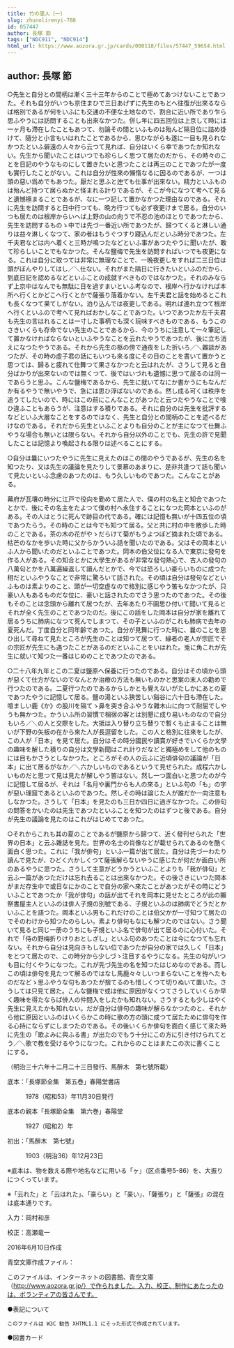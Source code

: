 ```yaml
---
title: 竹の里人〔一〕
slug: zhunolirenyi-788
id: 057447
author: 長塚 節
tags: ["NDC911", "NDC914"]
html_url: https://www.aozora.gr.jp/cards/000118/files/57447_59654.html
---
```


## author: 長塚 節

○先生と自分との間柄は漸く三十三年からのことで極めてあつけないことであつた。それも自分がいつも京住まひで三日あげずに先生のもとへ往復が出來るならば格別であるが何をいふにも交通の不便な土地なので、割合に近い所であり乍ら思ふやうには訪問することも出來なかつた。併し年に四五回位は上京して時には一ヶ月も滯在したこともあつて、勿論その間といふものは殆んど隔日位に詰め掛けて、隨分と小言もいはれたことであるから、思ひながらも遂に一目も見られなかつたといふ僻遠の人々から云つて見れば、自分はいくら幸であつたか知れない。先生から聞いたことはいつでも珍らしく思つて居たのだから、その時々のことを日記のやうなものにして置きたいと思つたことは再三のことであつたが一度も實行したことがない。これは自分が性來の懶惰なるに因るのであるが、一つは頭の惡い爲めでもあつた。厭だと思ふと迚ても仕事が出來ない。精力といふものは殆んど持つて居らぬかと怪まれる計りであるが、そこが今になつて考へて見ると遺憾極まることであるが、なに一つ記して置かなかつた理由なのである。それに先生を訪問すると日中行つても、晩方行つても必ず夜更けまで居る。自分のいつも居たのは根岸からいへば上野の山の向うで不忍の池のほとりであつたから、先生を訪問するものゝ中では先づ一番近い所であつたが、歸つてくると淋しい通りは益々淋しくなつて、家の者はもうぐつすり寢込んだといふ時分であつた。左千夫君などは内へ着くと三時が鳴つたなどといふ事があつたやうに聞いたが、敢て珍らしいことでもなかつた。そんな鹽梅で先生を訪問すればいつでも夜更になる。これは自分に取つては非常に無理なことで、一晩夜更しをすれば二三日位は頭がぼんやりしてはし／＼仕ない。それがまた隔日に行きたいといふのだから、到底日記を認めるなどといふことの成就すべきものではなかつた。それのみならず上京中はなんでも無駄に日を過すまいといふ考なので、根岸へ行かなければ本所へ行くとかどこへ行くとかで薩張り落着かない。左千夫君と話を始めるとこれも長くなつて果てしがない。泊り込んでは夜更しである。明れば連れ立つて根岸へ行くといふので考へて見ればおかしなことであつた。いつであつたか左千夫君も先生の言はれることは一寸した事柄でも深く玩味すべきものである、もうこのさきいくらも存命でない先生のことであるから、今のうちに注意して一々筆記して置かなければならないといふやうなことを云れたやうであつたが、後に立ち消えになつたやうである。それから先生の柩の傍で通夜をした折いろ／＼雜談があつたが、その時の虚子君の話にもいつも來る度にその日のことを書いて置かうと思つては、歸ると疲れて仕舞つて果さなかつたと云はれたが、さうして見ると自分ばかりが出來ないのでは無くつて、後ではいづれも遺憾に思つて居るのは同一であらうと思ふ。こんな鹽梅であるから、先生に就いてなにか書かうにもなんだか有るやうで無いやうで、急には思ひ浮ばないのである。然し成る可くは秩序を追うてしたいので、時にはこの前にこんなことがあつたと云つたやうなことで喰ひ違ふこともあらうが、注意はする積りである。それに自分のは先生を批評するなどといふ大層なことをするのではなく、先生と自分との間柄のことを述べるだけなのである。それだから先生といふことよりも自分のことが主になつて仕舞ふやうな場合も無いとは限らない。それから自分以外のことでも、先生の許で見聞したことは記憶より喚起される限りは述べることにする。

○自分は曩にいつたやうに先生に見えたのはこの間のやうであるが、先生の名を知つたり、又は先生の議論を見たりして景慕のあまりに、是非共逢つて話も聞いて見たいといふ念慮のあつたのは、もう久しいものであつた。こんなことがある。

幕府が瓦壤の時分に江戸で役向を勤めて居た人で、僕の村の名主と知合であつたとかで、後にその名主をたよつて僕の村へ永住することになつた岡本といふのがある。その人はとうに死んで跡目の代である。確には記憶も無いが十四五位の頃であつたらう。その時のことは今でも知つて居る。父と共に村の中を散歩した時のことである。茶の木の花がやゝだらけて菊がもうよつぽど摘まれた頃である。枯芒のなかを歩いた時に父からかういふ話を聞いたのである。父はその岡本といふ人から聞いたのだといふことであつた。岡本の伯父位になる人で東京に發句を作る人がある。その知合とかに大學生があるが非常な發句熱心で、古人の發句の八萬句とかを八萬遍繰返して讀んだとかで、今では恐ろしい豪らいものに成つた相だといふやうなことで非常に驚ろいて話された。その頃は自分は發句などといふものは素よりのこと、頭が一切空虚なので格別に感じやう筈もなかつたが、只豪い人もあるものだな位に、豪いと話されたのでさう思つたのであつた。その後もそのことは念頭から離れて居つたが、去年あたり不圖思ひ付いて聞いて見るとそれが全く先生のことであつたのだ。後にこの話をした岡本は自分が家を離れて居るうちに肺病になつて死んでしまつて、その子といふのがこれも肺病で去年の夏死んだ。丁度自分と同年齡であつた。自分が見舞に行つた時に、曩のことを思ひ出して尋ねて見たところが先生のことは知つて居つて、縁者の老人が宗匠でその宗匠が先生にも遇つたことがあるのだといふことをいはれた。兎に角これが先生に就いて知つた一番はじめのことであつたのである。

○二十八年九年とこの二夏は鹽原へ保養に行つたのである。自分はその頃から頭が惡くて仕方がないのでなんとか治療の方法も無いものかと思案の末人の勸めで行つたのである。二夏行つたのであるからしかとも覺えないがたしかにあとの夏であつたやうに記憶して居る。鹽の湯といふ狹苦しい谿谷に六十日も滯在した。喧ましい鹿《か》の股川を隔てゝ鼻を突き合ふやうな雜木山に向つて耐屈でしやうも無かつた。かういふ所の習慣で相宿の客とは別懇に成り易いものなので自分もいろ／＼の人と交際をした。大抵は入り替り立ち替りで暫くも止まることは無いが下野の矢板の在から來た人が長逗留をした。この人と格別に往來をしたが、この人が「日本」を見て居た。自分はその時分國民や讀賣が好きでいくらか文學の趣味を解した積りの自分は文學新聞はこれ計りだなどと獨極めをして他のものには目もかさうとしなかつた。ところがその人の云ふに近頃俳句の議論が「日本」に出て居るがなか／＼六かしいものであるというて見せられた。成程六かしいものだと思つて見は見たが解しやう筈はない。然し一つ面白いと思つたのが今に記憶して居るが、それは「名月や裏門からも人の來る」といふ句の「も」の字が惡い理窟であるといふのであつた。然しその時は論じた人が誰だか一向注意もしなかつた。さうして「日本」を見たのも三日か四日に過ぎなかつた。この俳句の問答をかいたのは先生であつたといふことを知つたのはずつと後である。自分が先生の議論を見たのはこれがはじめてであつた。

○それからこれも其の夏のことであるが鹽原から歸つて、近く發刊せられた「世界の日本」と云ふ雜誌を見た。世界の名士の肖像などが載せられてあるのを酷く面白く思つた。これに「我が俳句」といふ一篇が出て居た。自分は先づ一わたり讀んで見たが、ひどく六かしくつて薩張解らないやうに感じたが何だか面白い所のあるやうに思つた。さうして主意がどうかうといふことよりも「我が俳句」と云ふ一篇があつただけは忘れ去ることは出來なかつた。その後さきにいつた岡本がまだ存生中で或日なにかのことで自分の家へ來たことがあつたがその時にどういふことであつたか「我が俳句」の話が出てそれを岡本に見せたところが此の獺祭書屋主人といふのは俳人子規の別號である、子規といふのは肺病でどうだとかいふことを語つた。岡本といふ男もこれだけのことは伯父かが一寸知つて居たのでそのわけから知つたのらしい。素より俳句もなにも解つたのではない。さう聞いて見ると同じ一册のうちにも子規といふ名で俳句が出て居るのに心付いた。それで「侍の野梅折りけりおとしざし」といふ句のあつたことは今になつても忘れない。それから自分は見向きもしない位であつたが自分の家では久しく「日本」をとつて居たので、この時分から少しづゝ注目するやうになる。先生の句がいつも目に付くやうになつた。これが先づ先生の名を知つたはじめなのである。而しこの頃は俳句を見たつて解るのではなし馬鹿々々しいつまらないことを拵へたものだなどゝ思ふやうな句もあつたが捨てるのも惜しくつて切りぬいて置いた。さうしては只見て居た。こんな鹽梅で或は他に原因がなくつてさうしていくらか早く趣味を得たならば俳人の仲間入をしたかも知れない。さうするとも少しはやく先生に見えたかも知れない。だが自分は俳句の趣味が解らなかつたのと、それから他に原因といふのはいくらかこの時に歌の方の頭に成つて居たために俳句を作る心持にならずにしまつたのである。その後いくらか俳句を面白く感じて來た時に先生の「歌よみに與ふる書」が出たのでもう十分にこの方に引き付けられてとう／＼歌で教を受けるやうになつた。これからのことはまたこの次に書くことにする。

（明治三十六年十二月二十三日發行、馬醉木　第七號所載）













底本：「長塚節全集　第五巻」春陽堂書店

　　　1978（昭和53）年11月30日発行

底本の親本「長塚節全集　第六巻」春陽堂

　　　1927（昭和2）年

初出：「馬醉木　第七號」

　　　1903（明治36）年12月23日

※底本は、物を数える際や地名などに用いる「ヶ」（区点番号5-86）を、大振りにつくっています。

※「云れた」と「云はれた」、「豪らい」と「豪い」、「薩張り」と「薩張」の混在は底本通りです。

入力：岡村和彦

校正：高瀬竜一

2016年6月10日作成

青空文庫作成ファイル：

このファイルは、インターネットの図書館、青空文庫（http://www.aozora.gr.jp/）で作られました。入力、校正、制作にあたったのは、ボランティアの皆さんです。











●表記について


	このファイルは W3C 勧告 XHTML1.1 にそった形式で作成されています。







●図書カード